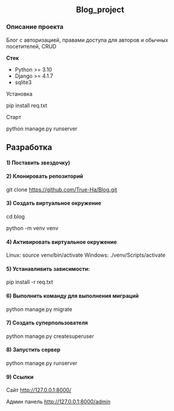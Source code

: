 <h2 align="center">Blog_project</h2>

### Описание проекта
Блог с авторизацией, правами доступа для авторов и обычных посетителей, CRUD


**Стек**
- Python >= 3.10
- Django >= 4.1.7
- sqlite3

Установка

pip install req.txt

Старт

python manage.py runserver

## Разработка
#### 1) Поставить звездочку)
#### 2) Клонировать репозиторий
git clone https://github.com/True-Ha/Blog.git

#### 3) Создать виртуальное окружение
cd blog

python -m venv venv
#### 4) Активировать виртуальное окружение
Linux:
source venv/bin/activate
Windows:
./venv/Scripts/activate
#### 5) Устанавливить зависимости:
pip install -r req.txt
#### 6) Выполнить команду для выполнения миграций
python manage.py migrate
#### 7) Создать суперпользователя
python manage.py createsuperuser
#### 8) Запустить сервер
python manage.py runserver
#### 9) Ссылки
Сайт http://127.0.0.1:8000/

Админ панель http://127.0.0.1:8000/admin


